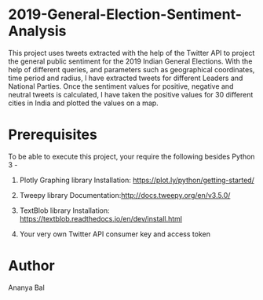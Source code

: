 # 2019-General-Election-Sentiment-Analysis
This project uses tweets extracted with the help of the Twitter API to project the general public sentiment for the 2019 Indian General Elections. With the help of different queries, and parameters such as geographical coordinates, time period and radius, I have extracted tweets for different Leaders and National Parties. Once the sentiment values for positive, negative and neutral tweets is calculated, I have taken the positive values for 30 different cities in India and plotted the values on a map.

# Prerequisites
To be able to execute this project, your require the following besides Python 3 - 
1. Plotly Graphing library
Installation: https://plot.ly/python/getting-started/

2. Tweepy library
Documentation:http://docs.tweepy.org/en/v3.5.0/

3. TextBlob library
Installation: https://textblob.readthedocs.io/en/dev/install.html

4. Your very own Twitter API consumer key and access token

# Author
Ananya Bal
